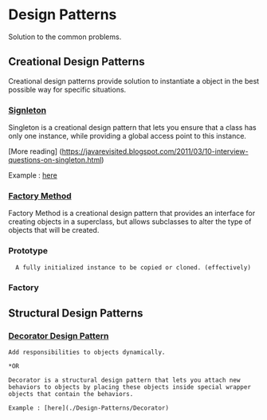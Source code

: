 # Design Patterns

Solution to the common problems.

## Creational Design Patterns 

Creational design patterns provide solution to instantiate a object in the best possible way for specific situations.

### [Signleton](./Design-Patterns/Singleton/singleton.md) 

   Singleton is a creational design pattern that lets you ensure that a class has only one instance, while providing a global access point to this instance.

      
[More reading] (https://javarevisited.blogspot.com/2011/03/10-interview-questions-on-singleton.html)

Example : [here](./Design-Patterns/Singleton)

### [Factory Method](./Design-Patterns/Factory/factory.md)

  Factory Method is a creational design pattern that provides an interface for creating objects in a superclass, but allows subclasses to alter the type of objects that will be created.
      
### Prototype
      
      A fully initialized instance to be copied or cloned. (effectively)
      
### Factory 

      
      
## Structural Design Patterns 

### [Decorator Design Pattern](./Design-Patterns/Decoratory/decorator.md)
   
    Add responsibilities to objects dynamically. 
    
    *OR 
    
    Decorator is a structural design pattern that lets you attach new behaviors to objects by placing these objects inside special wrapper objects that contain the behaviors. 
    
    Example : [here](./Design-Patterns/Decorator)
